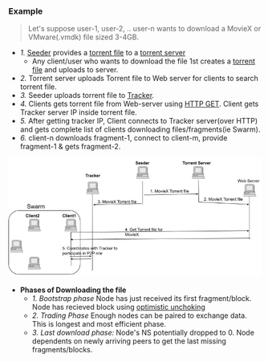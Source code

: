 ### Example
> Let's suppose user-1, user-2, .. user-n wants to download a MovieX or VMware(.vmdk) file sized 3-4GB.

- *1.* [Seeder](Terms.md) provides a [torrent file](Terms.md) to a [torrent server](Terms.md)
  - Any client/user who wants to download the file 1st creates a [torrent file](Terms.md) and uploads to server.
- *2.* Torrent server uploads Torrent file to Web server for clients to search torrent file.
- *3.* Seeder uploads torrent file to [Tracker](Terms.md).
- *4.* Clients gets torrent file from Web-server using [HTTP GET](/Networking/OSI-Layers/Layer5/Protocols/HTTP/). Client gets Tracker server IP inside torrent file.
- *5.* After getting tracker IP, Client connects to Tracker server(over HTTP) and gets complete list of clients downloading files/fragments(ie Swarm).
- *6.* client-n downloads fragment-1, connect to client-m, provide fragment-1 & gets fragment-2.

<img src=Bittorrent_Architecture.jpg width=600 />

- **Phases of Downloading the file**
  - *1. Bootstrap phase* Node has just received its first fragment/block. Node has recieved block using [optimistic unchoking](/System-Design/Concepts/Terms)
  - *2. Trading Phase* Enough nodes can be paired to exchange data. This is longest and most efficient phase.
  - *3. Last download phase:* Node's NS potentially dropped to 0. Node dependents on newly arriving peers to get the last missing fragments/blocks.

